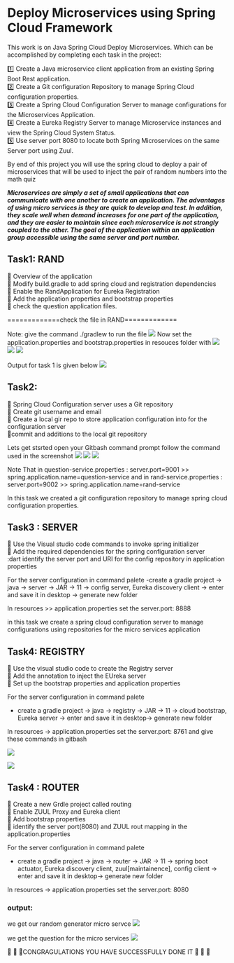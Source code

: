 # Deploy Microservices using Spring Cloud Framework
This work is on Java Spring Cloud Deploy Microservices. Which can be accomplished by completing each task in the project:

:one: Create a Java microservice client application from an existing Spring Boot Rest application.\
:two: Create a Git configuration Repository to manage Spring Cloud configuration properties.\
:three: Create a Spring Cloud Configuration Server to manage configurations for the Microservices Application.\
:four: Create a Eureka Registry Server to manage Microservice instances and view the Spring Cloud System Status.\
:five: Use server port 8080 to locate both Spring Microservices on the same Server port using Zuul.

By end of this project you will use the spring cloud to deploy a pair of microservices that will be used to inject the pair of random numbers into the math quiz

***Microservices are simply a set of small applications that can communicate with one another to create an application. The advantages of using micro services is they are quick to develop and test. In addition, they scale well when demand increases for one part of the application, and they are easier to maintain since each microservice is not strongly coupled to the other. The goal of the application within an application group accessible using the same server and port number.***

## Task1: RAND
:dart: Overview of the application\
:dart: Modify build.gradle to add spring cloud and registration dependencies\
:dart: Enable the RandApplication for Eureka Registration\
:dart: Add the application properties and bootstrap properties\
:dart: check the question application files.

=============check the file in RAND=============

Note: give the command ./gradlew to run the file
![](00.PNG)
Now set the application.properties and bootstrap.properties in resouces folder with
![](01.PNG)
![](02.PNG)
![](03.PNG)

Output for task 1 is given below
![](04.PNG)

## Task2:
:dart: Spring Cloud Configuration server uses a Git repository\
:dart: Create git username and email\
:dart: Create a local gir repo to store application configuration into for the configuration server\
:dart:commit and additions to the local git repository

Lets get stsrted open your Gitbash command prompt
follow the command used in the screenshot
![](05.PNG)
![](06.PNG)
![](07.PNG)

Note That in question-service.properties : server.port=9001 >> spring.application.name=question-service
and in rand-service.properties : server.port=9002 >> spring.application.name=rand-service

In this task we created a git configuration repository to manage spring cloud configuration properties.


## Task3 : SERVER
:dart: Use the Visual studio code commands to invoke spring initializer\
:dart: Add the required dependencies for the spring configuration server\
:dart identify the server port and URI for the config repository in application properties

For the server configuration in command palete 
-create a gradle project -> java -> server -> JAR -> 11 -> config server, Eureka discovery client -> enter and save it in desktop -> generate new folder

In resources >> application.properties set the server.port: 8888

in this task we create a spring cloud configuration server to manage configurations using repositories for the micro services application

## Task4: REGISTRY
:dart: Use the visual studio code to create the Registry server\
:dart: Add the annotation to inject the EUreka server\
:dart: Set up the bootstrap properties and application properties

For the server configuration in command palete 
- create a gradle project -> java -> registry -> JAR -> 11 -> cloud bootstrap, Eureka server -> enter and save it in desktop-> generate new folder

In resources -> application.properties set the server.port: 8761 and give these commands in gitbash
 
![](08.PNG)

![](out3.PNG)

## Task4 : ROUTER
:dart: Create a new Grdle project called routing\
:dart: Enable ZUUL Proxy and Eureka client\
:dart: Add bootstrap properties\
:dart: identify the server port(8080) and ZUUL rout mapping in the application.properties

For the server configuration in command palete 
- create a gradle project -> java -> router -> JAR -> 11 -> spring boot actuator, Eureka discovery client, zuul[maintainence], config client -> enter and save it in desktop-> generate new folder

In resources -> application.properties set the server.port: 8080 

### output:  
we get our random generator micro servce
![](output.PNG)

we get the question for the micro services
![](out2.PNG)



:clap: :clap: :clap:CONGRAGULATIONS YOU HAVE SUCCESSFULLY DONE IT :clap: :clap: :clap:
